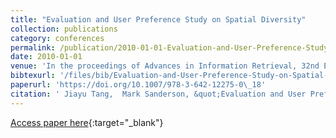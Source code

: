 ```yaml
---
title: "Evaluation and User Preference Study on Spatial Diversity"
collection: publications
category: conferences
permalink: /publication/2010-01-01-Evaluation-and-User-Preference-Study-on-Spatial-Diversity
date: 2010-01-01
venue: 'In the proceedings of Advances in Information Retrieval, 32nd European Conference on IR Research, ECIR 2010, Milton Keynes, UK, March 28-31, 2010. Proceedings'
bibtexurl: '/files/bib/Evaluation-and-User-Preference-Study-on-Spatial-Diversity.bib'
paperurl: 'https://doi.org/10.1007/978-3-642-12275-0\_18'
citation: ' Jiayu Tang,  Mark Sanderson, &quot;Evaluation and User Preference Study on Spatial Diversity.&quot; In the proceedings of Advances in Information Retrieval, 32nd European Conference on IR Research, ECIR 2010, Milton Keynes, UK, March 28-31, 2010. Proceedings, 2010.'
---
```

[Access paper here](https://doi.org/10.1007/978-3-642-12275-0\_18){:target="_blank"}
